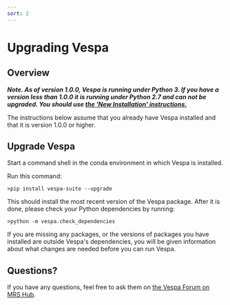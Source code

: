 ```yaml
---
sort: 2
---
```


# Upgrading Vespa

## Overview

**_Note. As of version 1.0.0, Vespa is running under Python 3. If you have a version less than 1.0.0 it is running under Python 2.7 and can not be upgraded.  You should use [the 'New Installation' instructions.](install.md)_**

The instructions below assume that you already have Vespa installed and that it is version 1.0.0 or higher. 


## Upgrade Vespa 

Start a command shell in the conda environment in which Vespa is installed.

Run this command:

`>pip install vespa-suite --upgrade`

This should install the most recent version of the Vespa package.  After it is done, please check your Python dependencies by running:

`>python -m vespa.check_dependencies `

If you are missing any packages, or the versions of packages you have installed are outside Vespa's dependencies, you will be given information about what changes are needed before you can run Vespa.


## Questions?  

If you have any questions, feel free to ask them on [the Vespa Forum on MRS Hub](<https://forum.mrshub.org/c/mrs-software/vespa/11>). 


